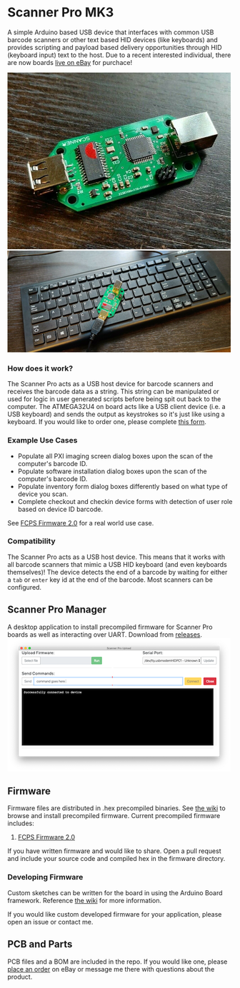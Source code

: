
# Scanner Pro MK3
A simple Arduino based USB device that interfaces with common USB barcode scanners or other text based HID devices (like keyboards) and provides scripting and payload based delivery opportunities through HID (keyboard input) text to the host. Due to a recent interested individual, there are now boards [live on eBay](https://www.ebay.com/itm/194171078355) for purchace!

![](/docs/board_v2.png)
![](/docs/board_v2_keyboard.png)

### How does it work?
The Scanner Pro acts as a USB host device for barcode scanners and receives the barcode data as a string. This string can be manipulated or used for logic in user generated scripts before being spit out back to the computer. The ATMEGA32U4 on board acts like a USB client device (i.e. a USB keyboard) and sends the output as keystrokes so it's just like using a keyboard.
If you would like to order one, please complete [this form](https://forms.gle/WCn4ogD4mPgRPNM47).

### Example Use Cases
- Populate all PXI imaging screen dialog boxes upon the scan of the computer's barcode ID.
- Populate software installation dialog boxes upon the scan of the computer's barcode ID.
- Populate inventory form dialog boxes differently based on what type of device you scan.
- Complete checkout and checkin device forms with detection of user role based on device ID barcode.

See [FCPS Firmware 2.0](https://github.com/oschwartz10612/Scanner-Pro-MK3/wiki/FCPS-Precompiled-Firmware-2.0) for a real world use case.

### Compatibility
The Scanner Pro acts as a USB host device. This means that it works with all barcode scanners that mimic a USB HID keyboard (and even keyboards themselves)! The device detects the end of a barcode by waiting for either a `tab` or `enter` key id at the end of the barcode. Most scanners can be configured.

## Scanner Pro Manager
A desktop application to install precompiled firmware for Scanner Pro boards as well as interacting over UART. Download from [releases](https://github.com/oschwartz10612/Scanner-Pro-MK3/releases). 
![](/docs/demo.png)

## Firmware
Firmware files are distributed in .hex precompiled binaries. See [the wiki](https://github.com/oschwartz10612/Scanner-Pro-MK3/wiki/FCPS-Precompiled-Firmware-2.0) to browse and install precompiled firmware. Current precompiled firmware includes:
 1. [FCPS Firmware 2.0](https://github.com/oschwartz10612/Scanner-Pro-MK3/wiki/FCPS-Precompiled-Firmware-2.0)

If you have written firmware and would like to share. Open a pull request and include your source code and compiled hex in the firmware directory.

### Developing Firmware
Custom sketches can be written for the board in using the Arduino Board framework. Reference [the wiki](https://github.com/oschwartz10612/Scanner-Pro-MK3/wiki/Developing-Custom-Scripts-and-Firmware) for more information.

If you would like custom developed firmware for your application, please open an issue or contact me.

## PCB and Parts
PCB files and a BOM are included in the repo. If you would like one, please [place an order](https://www.ebay.com/itm/194171078355) on eBay or message me there with questions about the product.


